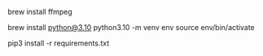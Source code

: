 brew install ffmpeg

brew install python@3.10
python3.10 -m venv env
source env/bin/activate

pip3 install -r requirements.txt
